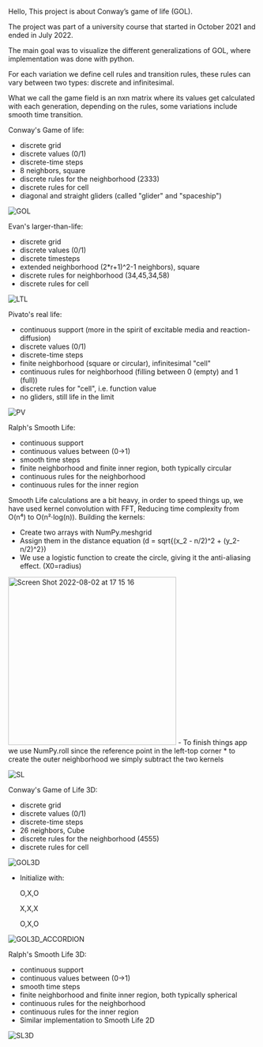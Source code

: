 Hello, 
This project is about Conway’s game of life (GOL).

The project was part of a university course that started in October  2021 and ended in July 2022.

The main goal was to visualize the different generalizations of GOL, where implementation was done with python.

For each variation we define cell rules and transition rules, these rules can vary between two types: discrete and infinitesimal.

What we call the game field is an nxn matrix where its values get calculated with each generation, depending on the rules, some variations include smooth time transition. 

Conway's Game of life:

- discrete grid
- discrete values (0/1)
- discrete-time steps
- 8 neighbors, square
- discrete rules for the neighborhood (2333)
- discrete rules for cell
- diagonal and straight gliders (called "glider" and "spaceship")

![GOL](https://user-images.githubusercontent.com/92673473/182391253-07bdebd1-7251-4022-9b3c-ac8bc0759bd0.gif)

Evan's larger-than-life:

- discrete grid
- discrete values (0/1)
- discrete timesteps
- extended neighborhood (2*r+1)^2-1 neighbors), square
- discrete rules for neighborhood (34,45,34,58)
- discrete rules for cell

![LTL](https://user-images.githubusercontent.com/92673473/182391404-92446549-351b-4bed-aae3-8b15570804fd.gif)

Pivato's real life:

- continuous support (more in the spirit of excitable media and reaction-diffusion)
- discrete values (0/1)
- discrete-time steps
- finite neighborhood (square or circular), infinitesimal "cell"
- continuous rules for neighborhood (filling between 0 (empty) and 1 (full))
- discrete rules for "cell", i.e. function value
- no gliders, still life in the limit

![PV](https://user-images.githubusercontent.com/92673473/182392203-f6e39f4e-d609-4cbb-9816-1ae8fb1c6f4a.gif)

Ralph's Smooth Life:

- continuous support
- continuous values between (0->1)
- smooth time steps
- finite neighborhood and finite inner region, both typically circular
- continuous rules for the neighborhood
- continuous rules for the inner region

Smooth Life calculations are a bit heavy, in order to speed things up, we have used kernel convolution with FFT, Reducing time complexity from O(n⁴) to O(n²·log(n)).
Building the kernels:
- Create two arrays with NumPy.meshgrid
- Assign them in the distance equation (d = sqrt{(x_2 - n/2)^2 + (y_2-n/2)^2})
- We use a logistic function to create the circle, giving it the anti-aliasing effect. (X0=radius)
<img width="340" alt="Screen Shot 2022-08-02 at 17 15 16" src="https://user-images.githubusercontent.com/92673473/182396627-c8e9353f-4ab1-4b2c-a784-2b098bff1ba2.png">
- To finish things app we use NumPy.roll since the reference point in the left-top corner
* to create the outer neighborhood we simply subtract the two kernels

![SL](https://user-images.githubusercontent.com/92673473/182391467-a1b51a50-e1f8-4b48-b049-fd3a51e25018.gif)

Conway's Game of Life 3D:

- discrete grid
- discrete values (0/1)
- discrete-time steps
- 26 neighbors, Cube
- discrete rules for the neighborhood (4555)
- discrete rules for cell

![GOL3D](https://user-images.githubusercontent.com/92673473/182391946-57b9f26f-837b-4761-a2fb-92bc7df145ea.gif)

- Initialize with:

  O,X,O
  
  X,X,X
  
  O,X,O

![GOL3D_ACCORDION](https://user-images.githubusercontent.com/92673473/182391620-04ee8f6d-94c2-4e97-bdcf-2118f4481b64.gif)

Ralph's Smooth Life 3D:

- continuous support
- continuous values between (0->1)
- smooth time steps
- finite neighborhood and finite inner region, both typically spherical
- continuous rules for the neighborhood
- continuous rules for the inner region
- Similar implementation to Smooth Life 2D

![SL3D](https://user-images.githubusercontent.com/92673473/182391740-eefc90c5-0149-4c39-aecc-c313b7f0b7eb.gif)
